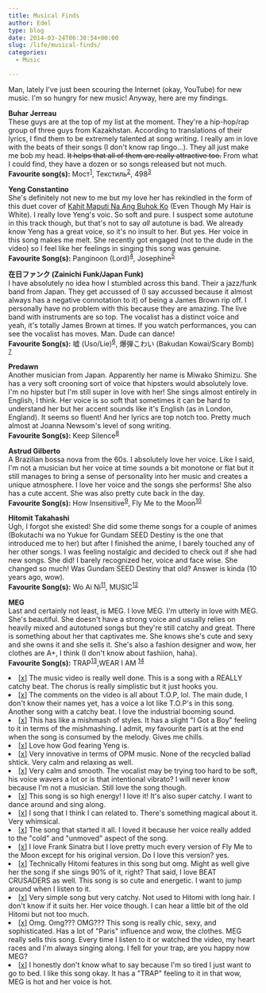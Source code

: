 ```yaml
---
title: Musical Finds
author: Edel
type: blog
date: 2014-03-24T06:30:54+00:00
slug: /life/musical-finds/
categories:
  - Music

---
```

Man, lately I've just been scouring the Internet (okay, YouTube) for new music. I'm so hungry for new music! Anyway, here are my findings.

**Buhar Jerreau**  
These guys are at the top of my list at the moment. They're a hip-hop/rap group of three guys from Kazakhstan. According to translations of their lyrics, I find them to be extremely talented at song writing. I really am in love with the beats of their songs (I don't know rap lingo...). They all just make me bob my head. <del>It helps that all of them are really attractive too.</del> From what I could find, they have a dozen or so songs released but not much.  
**Favourite song(s):** Мост<sup class="footnote"><a href="#foot_ajs-fn-id_1-702" id="back_ajs-fn-id_1-702">1</a></sup>, Текстиль<sup class="footnote"><a href="#foot_ajs-fn-id_2-702" id="back_ajs-fn-id_2-702">2</a></sup>, 498<sup class="footnote"><a href="#foot_ajs-fn-id_3-702" id="back_ajs-fn-id_3-702">3</a></sup>

**Yeng Constantino**  
She's definitely not new to me but my love her has rekindled in the form of this duet cover of [Kahit Maputi Na Ang Buhok Ko][1] (Even Though My Hair is White). I really love Yeng's voic. So soft and pure. I suspect some autotune in this track though, but that's not to say _all_ autotune is bad. We already know Yeng has a great voice, so it's no insult to her. But yes. Her voice in this song makes me melt. She recently got engaged (not to the dude in the video) so I feel like her feelings in singing this song was genuine.  
**Favourite Song(s):** Panginoon (Lord)<sup class="footnote"><a href="#foot_ajs-fn-id_4-702" id="back_ajs-fn-id_4-702">4</a></sup>, Josephine<sup class="footnote"><a href="#foot_ajs-fn-id_5-702" id="back_ajs-fn-id_5-702">5</a></sup>

**在日ファンク (Zainichi Funk/Japan Funk)**  
I have absolutely no idea how I stumbled across this band. Their a jazz/funk band from Japan. They get accussed of (I say accussed because it almost always has a negative connotation to it) of being a James Brown rip off. I personally have no problem with this because they are amazing. The live band with instruments are so top. The vocalist has a distinct voice and yeah, it's totally James Brown at times. If you watch performances, you can see the vocalist has moves. Man. Dude can dance!  
**Favourite Song(s):** 嘘 (Uso/Lie)<sup class="footnote"><a href="#foot_ajs-fn-id_6-702" id="back_ajs-fn-id_6-702">6</a></sup>, 爆弾こわい (Bakudan Kowai/Scary Bomb) <sup class="footnote"><a href="#foot_ajs-fn-id_7-702" id="back_ajs-fn-id_7-702">7</a></sup>

**Predawn**  
Another musician from Japan. Apparently her name is Miwako Shimizu. She has a very soft crooning sort of voice that hipsters would absolutely love. I'm no hipster but I'm still super in love with her! She sings almost entirely in English, I think. Her voice is so soft that sometimes it can be hard to understand her but her accent sounds like it's English (as in London, England). It seems so fluent! And her lyrics are top notch too. Pretty much almost at Joanna Newsom's level of song writing.  
**Favourite Song(s):** Keep Silence<sup class="footnote"><a href="#foot_ajs-fn-id_8-702" id="back_ajs-fn-id_8-702">8</a></sup>

**Astrud Gilberto**  
A Brazilian bossa nova from the 60s. I absolutely love her voice. Like I said, I'm not a musician but her voice at time sounds a bit monotone or flat but it still manages to bring a sense of personality into her music and creates a unique atmosphere. I love her voice and the songs she performs! She also has a cute accent. She was also pretty cute back in the day.  
**Favourite Song(s):** How Insensitive<sup class="footnote"><a href="#foot_ajs-fn-id_9-702" id="back_ajs-fn-id_9-702">9</a></sup>, Fly Me to the Moon<sup class="footnote"><a href="#foot_ajs-fn-id_10-702" id="back_ajs-fn-id_10-702">10</a></sup>

**Hitomit Takahashi**  
Ugh, I forgot she existed! She did some theme songs for a couple of animes (Bokutachi wa no Yukue for Gundam SEED Destiny is the one that introduced me to her) but after I finished the anime, I barely touched any of her other songs. I was feeling nostalgic and decided to check out if she had new songs. She did! I barely recognized her, voice and face wise. She changed so much! Was Gundam SEED Destiny that old? Answer is kinda (10 years ago, wow).  
**Favourite Song(s):** Wo Ai Ni<sup class="footnote"><a href="#foot_ajs-fn-id_11-702" id="back_ajs-fn-id_11-702">11</a></sup>, MUSIC<sup class="footnote"><a href="#foot_ajs-fn-id_12-702" id="back_ajs-fn-id_12-702">12</a></sup>

**MEG**  
Last and certainly not least, is MEG. I love MEG. I'm utterly in love with MEG. She's beautiful. She doesn't have a strong voice and usually relies on heavily mixed and autotuned songs but they're still catchy and great. There is something about her that captivates me. She knows she's cute and sexy and she owns it and she sells it. She's also a fashion designer and wow, her clothes are A+, I think (I don't know about fashiion, haha).  
**Favourite Song(s):** TRAP<sup class="footnote"><a href="#foot_ajs-fn-id_13-702" id="back_ajs-fn-id_13-702">13</a></sup>,WEAR I AM <sup class="footnote"><a href="#foot_ajs-fn-id_14-702" id="back_ajs-fn-id_14-702">14</a></sup>


  <li>
    <a id="foot_ajs-fn-id_1-702"></a>[<a href="https://www.youtube.com/watch?v=2ZK_8jh4ySo">x</a>] The music video is really well done. This is a song with a REALLY catchy beat. The chorus is really simplistic but it just hooks you.&nbsp;&nbsp;<a class="ajs-back-link" href="#back_ajs-fn-id_1-702"></a>
  </li>
  <li>
    <a id="foot_ajs-fn-id_2-702"></a>[<a href="https://www.youtube.com/watch?v=CZjyRKFqi5s">x</a>] The comments on the video is all about T.O.P, lol. The main dude, I don't know their names yet, has a voice a lot like T.O.P's in this song. Another song with a catchy beat. I love the industrial booming sound.&nbsp;&nbsp;<a class="ajs-back-link" href="#back_ajs-fn-id_2-702"></a>
  </li>
  <li>
    <a id="foot_ajs-fn-id_3-702"></a>[<a href="https://www.youtube.com/watch?v=oeA22r9YnRQ">x</a>] This has like a mishmash of styles. It has a slight "I Got a Boy" feeling to it in terms of the mishmashing. I admit, my favourite part is at the end when the song is consumed by the melody. Gives me chills.&nbsp;&nbsp;<a class="ajs-back-link" href="#back_ajs-fn-id_3-702"></a>
  </li>
  <li>
    <a id="foot_ajs-fn-id_4-702"></a>[<a href="http://www.youtube.com/watch?v=bOBm9MhdrL4">x</a>] Love how God fearing Yeng is.&nbsp;&nbsp;<a class="ajs-back-link" href="#back_ajs-fn-id_4-702"></a>
  </li>
  <li>
    <a id="foot_ajs-fn-id_5-702"></a>[<a href="https://www.youtube.com/watch?v=gN_YQowvbUc">x</a>] Very innovative in terms of OPM music. None of the recycled ballad shtick. Very calm and relaxing as well.&nbsp;&nbsp;<a class="ajs-back-link" href="#back_ajs-fn-id_5-702"></a>
  </li>
  <li>
    <a id="foot_ajs-fn-id_6-702"></a>[<a href="https://www.youtube.com/watch?v=pq1nNykPCDQ">x</a>] Very calm and smooth. The vocalist may be trying too hard to be soft, his voice wavers a lot or is that intentional vibrato? I will never know because I'm not a musician. Still love the song though.&nbsp;&nbsp;<a class="ajs-back-link" href="#back_ajs-fn-id_6-702"></a>
  </li>
  <li>
    <a id="foot_ajs-fn-id_7-702"></a>[<a href="https://www.youtube.com/watch?v=1H14XFS1zVo">x</a>] This song is so high energy! I love it! It's also super catchy. I want to dance around and sing along.&nbsp;&nbsp;<a class="ajs-back-link" href="#back_ajs-fn-id_7-702"></a>
  </li>
  <li>
    <a id="foot_ajs-fn-id_8-702"></a>[<a href="https://www.youtube.com/watch?v=58-RRCU0OPY">x</a>] I song that I think I can related to. There's something magical about it. Very whimsical.&nbsp;&nbsp;<a class="ajs-back-link" href="#back_ajs-fn-id_8-702"></a>
  </li>
  <li>
    <a id="foot_ajs-fn-id_9-702"></a>[<a href="https://www.youtube.com/watch?v=4x2i2GITQ0Y">x</a>] The song that started it all. I loved it because her voice really added to the "cold" and "unmoved" aspect of the song.&nbsp;&nbsp;<a class="ajs-back-link" href="#back_ajs-fn-id_9-702"></a>
  </li>
  <li>
    <a id="foot_ajs-fn-id_10-702"></a>[<a href="https://www.youtube.com/watch?v=PqjiEOLHhas">x</a>] I love Frank Sinatra but I love pretty much every version of Fly Me to the Moon except for his original version. Do I love this version? yes.&nbsp;&nbsp;<a class="ajs-back-link" href="#back_ajs-fn-id_10-702"></a>
  </li>
  <li>
    <a id="foot_ajs-fn-id_11-702"></a>[<a href="https://www.youtube.com/watch?v=10kPphUY8hA">x</a>] Technically Hitomi features in this song but omg. Might as well give her the song if she sings 90% of it, right? That said, I love BEAT CRUSADERS as well. This song is so cute and energetic. I want to jump around when I listen to it.&nbsp;&nbsp;<a class="ajs-back-link" href="#back_ajs-fn-id_11-702"></a>
  </li>
  <li>
    <a id="foot_ajs-fn-id_12-702"></a>[<a href="https://www.youtube.com/watch?v=bBy2QcFLLzA">x</a>] Very simple song but very catchy. Not used to Hitomi with long hair. I don't know if it suits her. Her voice though. I can hear a little bit of the old Hitomi but not too much.&nbsp;&nbsp;<a class="ajs-back-link" href="#back_ajs-fn-id_12-702"></a>
  </li>
  <li>
    <a id="foot_ajs-fn-id_13-702"></a>[<a href="https://www.youtube.com/watch?v=BymanWZK1GA">x</a>] Omg. Omg??? OMG??? This song is really chic, sexy, and sophisticated. Has a lot of "Paris" influence and wow, the clothes. MEG really sells this song. Every time I listen to it or watched the video, my heart races and I'm always singing along. I fell for your trap, are you happy now MEG?&nbsp;&nbsp;<a class="ajs-back-link" href="#back_ajs-fn-id_13-702"></a>
  </li>
  <li>
    <a id="foot_ajs-fn-id_14-702"></a>[<a href="https://www.youtube.com/watch?v=7AONZnqX1_E">x</a>] I honestly don't know what to say because I'm so tired I just want to go to bed. I like this song okay. It has a "TRAP" feeling to it in that wow, MEG is hot and her voice is hot.&nbsp;&nbsp;<a class="ajs-back-link" href="#back_ajs-fn-id_14-702"></a>
  </li>


<div id="ajs-fn-id_1-702" style="display:none;margin:0;" class="ajs-footnote-popup">
  <div>
    [<a href="https://www.youtube.com/watch?v=2ZK_8jh4ySo">x</a>] The music video is really well done. This is a song with a REALLY catchy beat. The chorus is really simplistic but it just hooks you.
  </div>
</div>

<div id="ajs-fn-id_2-702" style="display:none;margin:0;" class="ajs-footnote-popup">
  <div>
    [<a href="https://www.youtube.com/watch?v=CZjyRKFqi5s">x</a>] The comments on the video is all about T.O.P, lol. The main dude, I don't know their names yet, has a voice a lot like T.O.P's in this song. Another song with a catchy beat. I love the industrial booming sound.
  </div>
</div>

<div id="ajs-fn-id_3-702" style="display:none;margin:0;" class="ajs-footnote-popup">
  <div>
    [<a href="https://www.youtube.com/watch?v=oeA22r9YnRQ">x</a>] This has like a mishmash of styles. It has a slight "I Got a Boy" feeling to it in terms of the mishmashing. I admit, my favourite part is at the end when the song is consumed by the melody. Gives me chills.
  </div>
</div>

<div id="ajs-fn-id_4-702" style="display:none;margin:0;" class="ajs-footnote-popup">
  <div>
    [<a href="http://www.youtube.com/watch?v=bOBm9MhdrL4">x</a>] Love how God fearing Yeng is.
  </div>
</div>

<div id="ajs-fn-id_5-702" style="display:none;margin:0;" class="ajs-footnote-popup">
  <div>
    [<a href="https://www.youtube.com/watch?v=gN_YQowvbUc">x</a>] Very innovative in terms of OPM music. None of the recycled ballad shtick. Very calm and relaxing as well.
  </div>
</div>

<div id="ajs-fn-id_6-702" style="display:none;margin:0;" class="ajs-footnote-popup">
  <div>
    [<a href="https://www.youtube.com/watch?v=pq1nNykPCDQ">x</a>] Very calm and smooth. The vocalist may be trying too hard to be soft, his voice wavers a lot or is that intentional vibrato? I will never know because I'm not a musician. Still love the song though.
  </div>
</div>

<div id="ajs-fn-id_7-702" style="display:none;margin:0;" class="ajs-footnote-popup">
  <div>
    [<a href="https://www.youtube.com/watch?v=1H14XFS1zVo">x</a>] This song is so high energy! I love it! It's also super catchy. I want to dance around and sing along.
  </div>
</div>

<div id="ajs-fn-id_8-702" style="display:none;margin:0;" class="ajs-footnote-popup">
  <div>
    [<a href="https://www.youtube.com/watch?v=58-RRCU0OPY">x</a>] I song that I think I can related to. There's something magical about it. Very whimsical.
  </div>
</div>

<div id="ajs-fn-id_9-702" style="display:none;margin:0;" class="ajs-footnote-popup">
  <div>
    [<a href="https://www.youtube.com/watch?v=4x2i2GITQ0Y">x</a>] The song that started it all. I loved it because her voice really added to the "cold" and "unmoved" aspect of the song.
  </div>
</div>

<div id="ajs-fn-id_10-702" style="display:none;margin:0;" class="ajs-footnote-popup">
  <div>
    [<a href="https://www.youtube.com/watch?v=PqjiEOLHhas">x</a>] I love Frank Sinatra but I love pretty much every version of Fly Me to the Moon except for his original version. Do I love this version? yes.
  </div>
</div>

<div id="ajs-fn-id_11-702" style="display:none;margin:0;" class="ajs-footnote-popup">
  <div>
    [<a href="https://www.youtube.com/watch?v=10kPphUY8hA">x</a>] Technically Hitomi features in this song but omg. Might as well give her the song if she sings 90% of it, right? That said, I love BEAT CRUSADERS as well. This song is so cute and energetic. I want to jump around when I listen to it.
  </div>
</div>

<div id="ajs-fn-id_12-702" style="display:none;margin:0;" class="ajs-footnote-popup">
  <div>
    [<a href="https://www.youtube.com/watch?v=bBy2QcFLLzA">x</a>] Very simple song but very catchy. Not used to Hitomi with long hair. I don't know if it suits her. Her voice though. I can hear a little bit of the old Hitomi but not too much.
  </div>
</div>

<div id="ajs-fn-id_13-702" style="display:none;margin:0;" class="ajs-footnote-popup">
  <div>
    [<a href="https://www.youtube.com/watch?v=BymanWZK1GA">x</a>] Omg. Omg??? OMG??? This song is really chic, sexy, and sophisticated. Has a lot of "Paris" influence and wow, the clothes. MEG really sells this song. Every time I listen to it or watched the video, my heart races and I'm always singing along. I fell for your trap, are you happy now MEG?
  </div>
</div>

<div id="ajs-fn-id_14-702" style="display:none;margin:0;" class="ajs-footnote-popup">
  <div>
    [<a href="https://www.youtube.com/watch?v=7AONZnqX1_E">x</a>] I honestly don't know what to say because I'm so tired I just want to go to bed. I like this song okay. It has a "TRAP" feeling to it in that wow, MEG is hot and her voice is hot.
  </div>
</div>

 [1]: https://www.youtube.com/watch?v=bcXdxynVn80